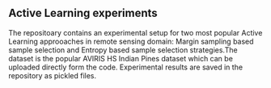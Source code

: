 ## Active Learning experiments
The repositoary contains an experimental setup for two most popular Active Learning approoaches in remote sensing domain: Margin sampling based sample selection and Entropy based sample selection strategies.The dataset is the popular AVIRIS HS Indian Pines dataset which can be uploaded directly form the code.
Experimental results are saved in the repository as pickled files.
